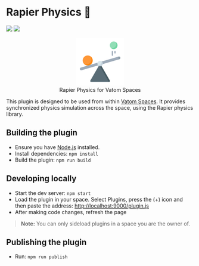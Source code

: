 # Rapier Physics 🔌
![](https://img.shields.io/badge/status-alpha-red)
![](https://img.shields.io/badge/requires%20app-v1.6.367_(dev)-orange)

<p align='center'>
    <img src='icon/plugin-icon.png' height='128' />
    <br/>
    Rapier Physics for Vatom Spaces
    <br/>
</p>

This plugin is designed to be used from within [Vatom Spaces](https://vatom.com). It provides synchronized physics simulation across the space, using the Rapier physics library.


## Building the plugin
- Ensure you have [Node.js](https://nodejs.org) installed.
- Install dependencies: `npm install`
- Build the plugin: `npm run build`

## Developing locally
- Start the dev server: `npm start`
- Load the plugin in your space. Select Plugins, press the (+) icon and then paste the address: [http://localhost:9000/plugin.js](http://localhost:9000/plugin.js)
- After making code changes, refresh the page

> **Note:** You can only sideload plugins in a space you are the owner of.

## Publishing the plugin
- Run: `npm run publish`

